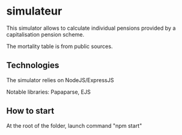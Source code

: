 # simulateur

This simulator allows to calculate individual pensions provided by a capitalisation pension scheme.

The mortality table is from public sources.

## Technologies
The simulator relies on NodeJS/ExpressJS

Notable libraries: Papaparse, EJS

## How to start
At the root of the folder, launch command "npm start"

